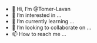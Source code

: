 - 👋 Hi, I’m @Tomer-Lavan
- 👀 I’m interested in ...
- 🌱 I’m currently learning ...
- 💞️ I’m looking to collaborate on ...
- 📫 How to reach me ...

<!---
Tomer-Lavan/Tomer-Lavan is a ✨ special ✨ repository because its `README.md` (this file) appears on your GitHub profile.
You can click the Preview link to take a look at your changes.
--->
